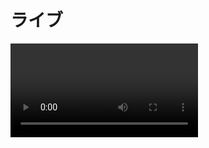 # ライブ

<div class="text-center" id="videoError" style="display:none">
<h3>エラーが発生しました。</h3>
インタネット接続・ライブ計画をご確認ください。<br>
ページを再読み込みするとリトライできます。
</div>
<div class="embed-responsive embed-responsive-16by9" id="videoContainer">
    <video class="embed-responsive-item" id="videoElement" controls allowfullscreen></video>
</div>
<script>livePage();</script>